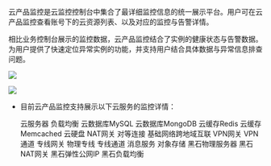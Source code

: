 云产品监控是云监控控制台中集合了最详细监控信息的统一展示平台。用户可在云产品监控查看账号下的云资源列表、以及对应的监控与告警详情。

相比业务控制台展示的监控数据，云产品监控结合了实例的健康状态与告警数据。为用户提供了快速定位异常实例的功能，并支持用户结合具体数据与异常信息排查问题。

![](http://imgcache.tce.fsphere.cn/image/mc.qcloudimg.com/static/img/a72fd99a865b2a281ecfe182766ef5df/image.png)

![](http://imgcache.tce.fsphere.cn/image/mc.qcloudimg.com/static/img/9a9d5e7704ed9371dac915b75daf14f4/image.png)

- 目前云产品监控支持展示以下云服务的监控详情：

  云服务器
  负载均衡
  云数据库MySQL
  云数据库MongoDB
  云缓存Redis
  云缓存Memcached
  云硬盘
  NAT网关
  对等连接
  基础网络跨地域互联
  VPN网关
  VPN通道
  专线网关
  物理专线
  专线通道
  消息服务
  对象存储
  黑石物理服务器
  黑石NAT网关
  黑石弹性公网IP
  黑石负载均衡